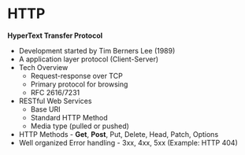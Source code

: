 # HTTP
**HyperText Transfer Protocol**
* Development started by Tim Berners Lee (1989)
* A application layer protocol (Client-Server)
* Tech Overview
    * Request-response over TCP
    * Primary protocol for browsing
    * RFC 2616/7231
* RESTful Web Services
    * Base URI
    * Standard HTTP Method
    * Media type (pulled or pushed)
* HTTP Methods - **Get**, **Post**, Put, Delete, Head, Patch, Options
* Well organized Error handling - 3xx, 4xx, 5xx (Example: HTTP 404)